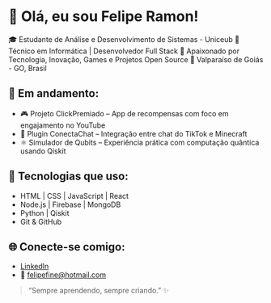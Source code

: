 # 👋 Olá, eu sou Felipe Ramon!

🎓 Estudante de Análise e Desenvolvimento de Sistemas - Uniceub
💼 Técnico em Informática | Desenvolvedor Full Stack
🚀 Apaixonado por Tecnologia, Inovação, Games e Projetos Open Source
📍 Valparaíso de Goiás - GO, Brasil

## 🚧 Em andamento:
- 🎮 Projeto ClickPremiado – App de recompensas com foco em engajamento no YouTube
- 🧠 Plugin ConectaChat – Integração entre chat do TikTok e Minecraft
- ⚛️ Simulador de Qubits – Experiência prática com computação quântica usando Qiskit

## 🧰 Tecnologias que uso:
- HTML | CSS | JavaScript | React
- Node.js | Firebase | MongoDB
- Python | Qiskit
- Git & GitHub

## 🌐 Conecte-se comigo:
- [LinkedIn](https://www.linkedin.com/in/felipe-ramon-6b1834149/)
- 📧 felipefine@hotmail.com

> “Sempre aprendendo, sempre criando.” ✨
